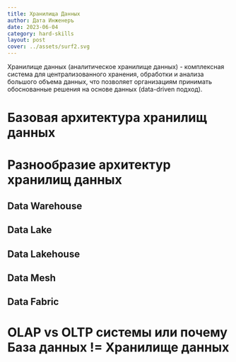 ```yaml
---
title: Хранилища Данных
author: Дата Инженеръ
date: 2023-06-04
category: hard-skills
layout: post
cover: ../assets/surf2.svg
---
```


Хранилище данных (аналитическое хранилище данных) - комплексная система для централизованного хранения, обработки и анализа большого объема данных, что позволяет организациям принимать обоснованные решения на основе данных (data-driven подход).

# Базовая архитектура хранилищ данных

# Разнообразие архитектур хранилищ данных 

## Data Warehouse

## Data Lake

## Data Lakehouse 

## Data Mesh 

## Data Fabric


# OLAP vs OLTP системы или почему База данных != Хранилище данных

